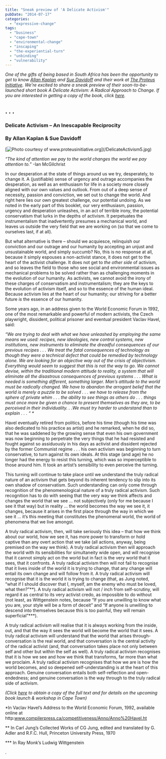 ```yaml
---
title: "Sneak preview of 'A Delicate Activism'"
pubDate: "2014-07-17"
categories: 
  - "expressive-change"
tags: 
  - "business"
  - "cape-town"
  - "environmental-change"
  - "inscaping"
  - "the-experiential-turn"
  - "unbinding"
  - "vulnerability"
---
```


_One of the gifts of being based in South Africa has been the opportunity to get to know [Allan Kaplan](https://organizationunbound.org/allan-kaplan/) and [Sue Davidoff](https://organizationunbound.org/sue-davidoff/) and their work at [The Proteus Initiative](http://www.proteusinitiative.org/). We're excited to share a sneak preview of their soon-to-be-launched short book A Delicate Activism: A Radical Approach to Change._ _If you are interested in getting a copy of the book, click [here](http://www.proteusinitiative.org/books-and-other-publications)._ 

## . . .

### **Delicate Activism –** **An Inescapable Reciprocity**

### **By Allan Kaplan & Sue Davidoff**

[![](/DelicateActivism5-234x300.jpg "Photo courtesy of www.proteusinitiative.org")](/DelicateActivism5.jpg)

_“The kind of attention we pay to the world changes the world we pay attention to.”_ -Ian McGilchrist

In our desperation at the state of things around us we try, desperately, to change it. A (justifiable) sense of urgency and outrage accompanies the desperation, as well as an enthusiasm for life in a society more closely aligned with our own values and outlook. From out of a deep sense of necessity, passion and conviction, we set out to change the world. And right here lies our own greatest challenge, our potential undoing. As we noted in the early part of this booklet, our very enthusiasm, passion, urgency and desperation unleashes, in an act of terrible irony, the potential conservatism that lurks in the depths of activism. It perpetuates the instrumentalism that inadvertently presumes a mechanical world, and leaves us outside the very field that we are working on (so that we come to ourselves last, if at all).

But what alternative is there – should we acquiesce, relinquish our conviction and our outrage and our humanity by accepting an unjust and unsustainable world, and simply succumb? No, this is no response at all, because it simply espouses a non-activist stance, it does not get to the heart of the activist challenge. It does not get to _the other side_ of activism, and so leaves the field to those who see social and environmental issues as mechanical problems to be solved rather than as challenging moments in the evolution of our humanity. As activists, we cannot avoid the irony of these charges of conservatism and instrumentalism; they are the keys to the evolution of activism itself, and so to the essence of the human ideal. Because activism lies at the heart of our humanity; our striving for a better future _is_ the essence of our humanity.

Some years ago, in an address given to the World Economic Forum in 1992, one of the most remarkable and powerful of modern activists, the Czech playwright, dissident, political prisoner and eventual president Vaclav Havel, said:

_“We are trying to deal with what we have unleashed by employing the same means we used: recipes, new ideologies, new control systems, new institutions, new instruments to eliminate the dreadful consequences of our previous recipes . . . We treat the fatal consequences of technology as though they were a technical defect that could be remedied by technology alone. We are looking for an objective way out of the crisis of objectivism. Everything would seem to suggest that this is not the way to go. We cannot devise, within the traditional modern attitude to reality, a system that will eliminate all the disastrous consequences of previous systems . . . What is needed is something different, something larger. Man’s attitude to the world must be radically changed. We have to abandon the arrogant belief that the world is merely a puzzle to be solved . . . we have to release from the sphere of private whim . . . the ability to see things as others do . . . things must once more be given a chance to present themselves as they are, to be perceived in their individuality. . .We must try harder to understand than to explain . . . “ \*_

Havel eventually retired from politics, before his time (though his time was also dedicated to his practice as artist) and he remarked, when he did so, that he was saddened by the growing sense that even his own government was now beginning to perpetrate the very things that he had resisted and fought against so assiduously in his days as activist and dissident rejected by the former Communist regime . . . his own activism was beginning to turn conservative, to turn against its own ideals. At this stage (and age) he no longer had the energy to resist this turning, which was so imperceptible to those around him. It took an artist’s sensibility to even perceive the turning.

This turning will continue to take place until we understand the truly radical nature of an activism that gets beyond its inherent tendency to slip into its own shadow of conservatism. Such understanding can only come through recognition of the phenomenological nature of a truly radical activism. Such recognition has to do with seeing that the very way we think affects and changes the world that we see … not subjectively (only for me because I see it that way) but in reality … the world becomes the way we see it, it changes, because it arises in the first place through the way in which we see it … it’s this meeting that constitutes the phenomenal world, the world of phenomena that we live amongst.

A truly radical activism, then, will take seriously this idea – that how we think about our world, how we see it, has more power to transform or hold captive than any overt action that we take (all actions, anyway, being premised on the way we think). A truly radical activism then will approach the world with its sensibilities for simultaneity wide open, and will recognise that it cannot simply act on the world but in fact is the very world that it sees, that it confronts. A truly radical activism then will not fail to recognise that it lives inside of the world it is trying to change, that any change will entail its own change and will follow from it. A truly radical activism will recognise that it is the world it is trying to change (that, as Jung noted, “what if I should discover that I, myself, am the enemy who must be loved, what then?”\*\*). A truly radical activism will not / inch from self-scrutiny, will regard it as central to its very activist credo, as impossible to do without (not least, as Wittgenstein notes, because “If you are unwilling to know what you are, your style will be a form of deceit” and “If anyone is unwilling to descend into themselves because this is too painful, they will remain superficial”\*\*\*).

A truly radical activism will realise that it is always working from the inside, out, and that the way it sees the world will become the world that it sees. A truly radical activism will understand that the world that arises through-conversation is the real world, and that conversation is the central activity of the radical activist (and, that conversation takes place not only between self and other but within the self as well). A truly radical activism recognises that it is how we see and how we think that transforms, far more than what we proclaim. A truly radical activism recognises that how we are is how the world becomes, and so deepened self-understanding is at the heart of this approach. Genuine conversation entails both self-reflection and open-endedness; and genuine conversation is the way through to the truly radical side of activism.

_(Click _[here](http://www.proteusinitiative.org/books-and-other-publications)_ to obtain a copy of the full text and for details on the upcoming book launch & workshop in Cape Town)_ 

\*In Vaclav Havel’s Address to the World Economic Forum, 1992, available online at http:www.compilerpress.ca/competitiveness/Anno/Anno%20Havel.ht

\*\* In Carl Jung’s Collected Works of CG Jung, edited and translated by G. Adler and R.F.C. Hull, Princeton University Press, 1970

\*\*\* In Ray Monk’s Ludwig Wittgenstein

.
